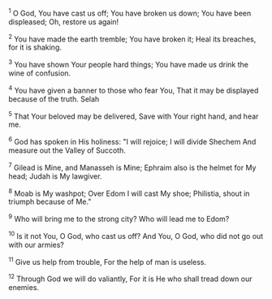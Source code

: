 <sup>1</sup> 
O God, You have cast us off; You have broken us down; You have been displeased; Oh, restore us again! 

<sup>2</sup> 
You have made the earth tremble; You have broken it; Heal its breaches, for it is shaking. 

<sup>3</sup> 
You have shown Your people hard things; You have made us drink the wine of confusion. 

<sup>4</sup> 
You have given a banner to those who fear You, That it may be displayed because of the truth. Selah 

<sup>5</sup> 
That Your beloved may be delivered, Save with Your right hand, and hear me. 

<sup>6</sup> 
God has spoken in His holiness: "I will rejoice; I will divide Shechem And measure out the Valley of Succoth. 

<sup>7</sup> 
Gilead is Mine, and Manasseh is Mine; Ephraim also is the helmet for My head; Judah is My lawgiver. 

<sup>8</sup> 
Moab is My washpot; Over Edom I will cast My shoe; Philistia, shout in triumph because of Me." 

<sup>9</sup> 
Who will bring me to the strong city? Who will lead me to Edom? 

<sup>10</sup> 
Is it not You, O God, who cast us off? And You, O God, who did not go out with our armies? 

<sup>11</sup> 
Give us help from trouble, For the help of man is useless. 

<sup>12</sup> 
Through God we will do valiantly, For it is He who shall tread down our enemies.